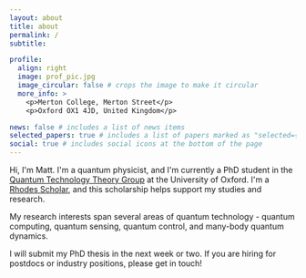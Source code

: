 ```yaml
---
layout: about
title: about
permalink: /
subtitle: 

profile:
  align: right
  image: prof_pic.jpg
  image_circular: false # crops the image to make it circular
  more_info: >
    <p>Merton College, Merton Street</p>
    <p>Oxford OX1 4JD, United Kingdom</p>

news: false # includes a list of news items
selected_papers: true # includes a list of papers marked as "selected={true}"
social: true # includes social icons at the bottom of the page
---
```


Hi, I'm Matt. I'm a quantum physicist, and I'm currently a PhD student in the [Quantum Technology Theory Group](https://qtechtheory.org/) at the University of Oxford. I'm a [Rhodes Scholar](https://www.rhodeshouse.ox.ac.uk/scholarships/the-rhodes-scholarship/), and this scholarship helps support my studies and research.

My research interests span several areas of quantum technology - quantum computing, quantum sensing, quantum control, and many-body quantum dynamics.

I will submit my PhD thesis in the next week or two. If you are hiring for postdocs or industry positions, please get in touch!